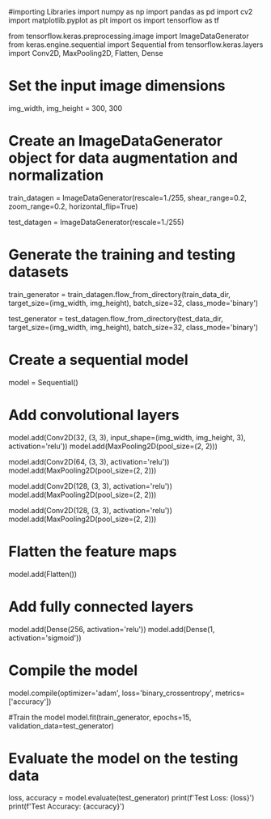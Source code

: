 #importing Libraries
import numpy as np
import pandas as pd
import cv2
import matplotlib.pyplot as plt
import os
import tensorflow as tf

from tensorflow.keras.preprocessing.image import ImageDataGenerator
from keras.engine.sequential import Sequential
from tensorflow.keras.layers import Conv2D, MaxPooling2D, Flatten, Dense


# Set the input image dimensions
img_width, img_height = 300, 300

# Create an ImageDataGenerator object for data augmentation and normalization
train_datagen = ImageDataGenerator(rescale=1./255,
                                   shear_range=0.2,
                                   zoom_range=0.2,
                                   horizontal_flip=True)

test_datagen = ImageDataGenerator(rescale=1./255)

# Generate the training and testing datasets
train_generator = train_datagen.flow_from_directory(train_data_dir,
                                                    target_size=(img_width, img_height),
                                                    batch_size=32,
                                                    class_mode='binary')

test_generator = test_datagen.flow_from_directory(test_data_dir,
                                                  target_size=(img_width, img_height),
                                                  batch_size=32,
                                                  class_mode='binary')


# Create a sequential model
model = Sequential()

# Add convolutional layers
model.add(Conv2D(32, (3, 3), input_shape=(img_width, img_height, 3), activation='relu'))
model.add(MaxPooling2D(pool_size=(2, 2)))

model.add(Conv2D(64, (3, 3), activation='relu'))
model.add(MaxPooling2D(pool_size=(2, 2)))

model.add(Conv2D(128, (3, 3), activation='relu'))
model.add(MaxPooling2D(pool_size=(2, 2)))

model.add(Conv2D(128, (3, 3), activation='relu'))
model.add(MaxPooling2D(pool_size=(2, 2)))

# Flatten the feature maps
model.add(Flatten())

# Add fully connected layers
model.add(Dense(256, activation='relu'))
model.add(Dense(1, activation='sigmoid'))

# Compile the model
model.compile(optimizer='adam', loss='binary_crossentropy', metrics=['accuracy'])

#Train the model
model.fit(train_generator, epochs=15, validation_data=test_generator)                                                  

# Evaluate the model on the testing data
loss, accuracy = model.evaluate(test_generator)
print(f'Test Loss: {loss}')
print(f'Test Accuracy: {accuracy}')
                                
